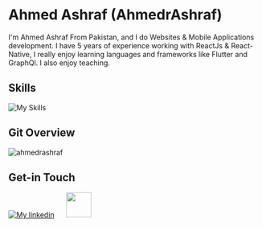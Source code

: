 # Ahmed Ashraf (AhmedrAshraf)
I'm Ahmed Ashraf From Pakistan, and I do Websites & Mobile Applications development. I have 5 years of experience working with ReactJs & React-Native, I really enjoy learning languages and frameworks like Flutter and GraphQl. I also enjoy teaching.


## Skills
![My Skills](https://skillicons.dev/icons?i=react,angular,firebase,nodejs,apollo,graphql,mongodb,express,js,ts,redux,sass,flutter,bootstrap,materialui,netlify,css,html)


## Git Overview
<img align="center" src="https://github-readme-stats.vercel.app/api?username=ahmedrashraf&show_icons=true" alt="ahmedrashraf" />


## Get-in Touch

[![My linkedin](https://skillicons.dev/icons?i=linkedin)](https://www.linkedin.com/in/ahmed-ashraf-64899a192)
<a href="https://wa.me/+923310334392?text=Hi there 👋" target="blank"><img src="https://upload.wikimedia.org/wikipedia/commons/thumb/6/6b/WhatsApp.svg/512px-WhatsApp.svg.png?20220228223904" style="height:50px;width:50px;margin-left:20px" /></a>
